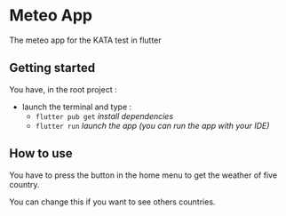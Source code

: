 # Meteo App


The meteo app for the KATA test in flutter

## Getting started

You have, in  the root project :
 - launch the terminal and type :
	 -  `flutter pub get` *install dependencies*
	 -  `flutter run` *launch the app (you can run the app with your IDE)*


## How to use

You have to press the button in the home menu to get the weather of five country.

You can change this if you want to see others countries.



